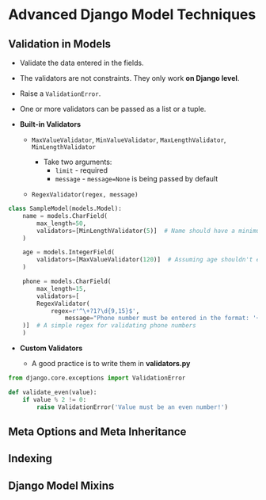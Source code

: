 # Advanced Django Model Techniques

## Validation in Models

-   Validate the data entered in the fields.

-   The validators are not constraints. They only work **on Django level**.

-   Raise a `ValidationError`.

-   One or more validators can be passed as a list or a tuple.

-   **Built-in Validators**

    -   `MaxValueValidator`, `MinValueValidator`, `MaxLengthValidator`, `MinLengthValidator`

        -   Take two arguments:
            -   `limit` - required
            -   `message` - `message=None` is being passed by default

    -   `RegexValidator(regex, message)`

```python
class SampleModel(models.Model):
    name = models.CharField(
        max_length=50,
        validators=[MinLengthValidator(5)]  # Name should have a minimum length of 5 characters
    )

    age = models.IntegerField(
        validators=[MaxValueValidator(120)]  # Assuming age shouldn't exceed 120 years
    )

    phone = models.CharField(
        max_length=15,
        validators=[
	    RegexValidator(
	        regex=r'^\+?1?\d{9,15}$',
                message="Phone number must be entered in the format: '+999999999'. Up to 15 digits allowed."
	)]  # A simple regex for validating phone numbers
    )
```

-   **Custom Validators**

    -   A good practice is to write them in **validators.py**

```python
from django.core.exceptions import ValidationError

def validate_even(value):
    if value % 2 != 0:
        raise ValidationError('Value must be an even number!')
```

## Meta Options and Meta Inheritance

## Indexing

## Django Model Mixins

